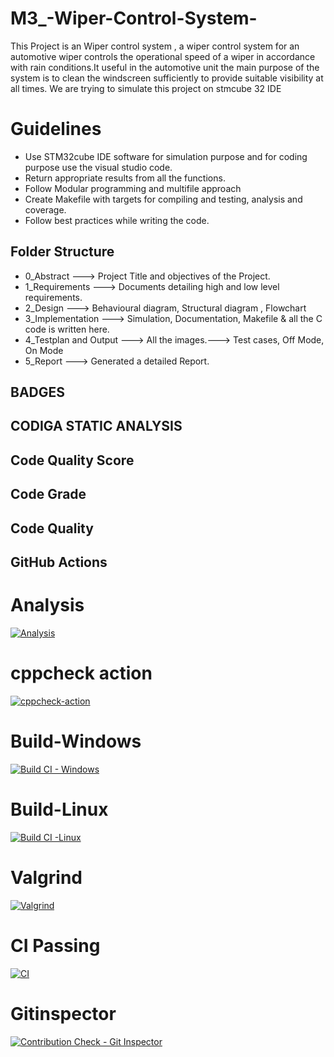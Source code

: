 # M3_-Wiper-Control-System-
This Project is an Wiper control system , a wiper control system for an automotive wiper controls the operational speed of a wiper in accordance with rain conditions.It useful in the automotive unit the main purpose of the system is to clean the windscreen sufficiently to provide suitable visibility at all times.
We are trying to simulate this project on stmcube 32 IDE
# Guidelines
* Use STM32cube IDE software for simulation purpose and for coding purpose use the visual studio code.
* Return appropriate results from all the functions.
* Follow Modular programming and multifile approach
* Create Makefile with targets for compiling and testing, analysis and coverage.
* Follow best practices while writing the code.
 
## Folder Structure
* 0_Abstract ---> Project Title and objectives of the Project.
* 1_Requirements ---> Documents detailing high and low level requirements.
* 2_Design --->  Behavioural diagram, Structural diagram , Flowchart
* 3_Implementation ---> Simulation, Documentation, Makefile & all the C code is written here.
* 4_Testplan and Output ---> All the images.---> Test cases,  Off Mode, On Mode
* 5_Report ---> Generated a detailed Report.
 
## BADGES
## CODIGA STATIC ANALYSIS
## Code Quality Score
## Code Grade
 ## Code Quality
## GitHub Actions
# Analysis
[![Analysis](https://github.com/Sathyapriyak4744/M3_-Wiper-Control-System-/actions/workflows/Analysis.yml/badge.svg)](https://github.com/Sathyapriyak4744/M3_-Wiper-Control-System-/actions/workflows/Analysis.yml)
 # cppcheck action
 [![cppcheck-action](https://github.com/Sathyapriyak4744/M3_-Wiper-Control-System-/actions/workflows/cppcheck-action.yml/badge.svg)](https://github.com/Sathyapriyak4744/M3_-Wiper-Control-System-/actions/workflows/cppcheck-action.yml)
 # Build-Windows
 [![Build CI - Windows](https://github.com/Sathyapriyak4744/M3_-Wiper-Control-System-/actions/workflows/Build_Windows.yml/badge.svg)](https://github.com/Sathyapriyak4744/M3_-Wiper-Control-System-/actions/workflows/Build_Windows.yml)
 # Build-Linux
 [![Build CI -Linux](https://github.com/Sathyapriyak4744/M3_-Wiper-Control-System-/actions/workflows/Build_Linux.yml/badge.svg)](https://github.com/Sathyapriyak4744/M3_-Wiper-Control-System-/actions/workflows/Build_Linux.yml)
 # Valgrind
 [![Valgrind](https://github.com/Sathyapriyak4744/M3_-Wiper-Control-System-/actions/workflows/Valgrind.yml/badge.svg)](https://github.com/Sathyapriyak4744/M3_-Wiper-Control-System-/actions/workflows/Valgrind.yml)
 # CI Passing
 [![CI](https://github.com/Sathyapriyak4744/M3_-Wiper-Control-System-/actions/workflows/CI.yml/badge.svg)](https://github.com/Sathyapriyak4744/M3_-Wiper-Control-System-/actions/workflows/CI.yml)
# Gitinspector
[![Contribution Check - Git Inspector](https://github.com/Sathyapriyak4744/M3_-Wiper-Control-System-/actions/workflows/git_inspector.yml/badge.svg)](https://github.com/Sathyapriyak4744/M3_-Wiper-Control-System-/actions/workflows/git_inspector.yml)
